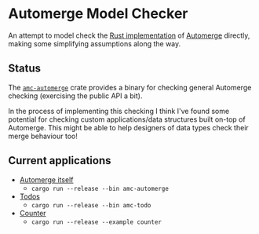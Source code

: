 # Automerge Model Checker

An attempt to model check the [Rust implementation](https://github.com/automerge/automerge-rs) of [Automerge](https://automerge.org/) directly, making some simplifying assumptions along the way.

## Status

The [`amc-automerge`](./applications/amc-automerge) crate provides a binary for checking general Automerge checking (exercising the public API a bit).

In the process of implementing this checking I think I've found some potential for checking custom applications/data structures built on-top of Automerge.
This might be able to help designers of data types check their merge behaviour too!

## Current applications

- [Automerge itself](./applications/amc-automerge)
    - `cargo run --release --bin amc-automerge`
- [Todos](./applications/amc-todo)
    - `cargo run --release --bin amc-todo`
- [Counter](./amc/examples/counter.rs)
    - `cargo run --release --example counter`
